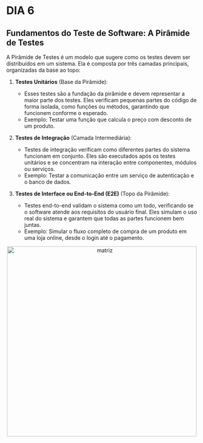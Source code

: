 # DIA 6

## Fundamentos do Teste de Software: A Pirâmide de Testes

A Pirâmide de Testes é um modelo que sugere como os testes devem ser distribuídos em um sistema. Ela é composta por três camadas principais, organizadas da base ao topo:

1. **Testes Unitários** (Base da Pirâmide):
   - Esses testes são a fundação da pirâmide e devem representar a maior parte dos testes. Eles verificam pequenas partes do código de forma isolada, como funções ou métodos, garantindo que funcionem conforme o esperado.
   - Exemplo: Testar uma função que calcula o preço com desconto de um produto.

2. **Testes de Integração** (Camada Intermediária):
   - Testes de integração verificam como diferentes partes do sistema funcionam em conjunto. Eles são executados após os testes unitários e se concentram na interação entre componentes, módulos ou serviços.
   - Exemplo: Testar a comunicação entre um serviço de autenticação e o banco de dados.

3. **Testes de Interface ou End-to-End (E2E)** (Topo da Pirâmide):
   - Testes end-to-end validam o sistema como um todo, verificando se o software atende aos requisitos do usuário final. Eles simulam o uso real do sistema e garantem que todas as partes funcionem bem juntas.
   - Exemplo: Simular o fluxo completo de compra de um produto em uma loja online, desde o login até o pagamento.



<div align="center">
<img src="https://gitlab.com/francisco20042010/sprint-1/-/raw/main/Imagens/teste.png?ref_type=heads" alt="matriz" width="500">
</div>